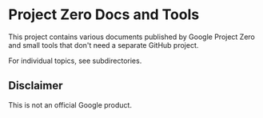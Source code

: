 # Project Zero Docs and Tools

This project contains various documents published by Google Project Zero and small tools that don't need a separate GitHub project.

For individual topics, see subdirectories.

## Disclaimer

This is not an official Google product.

